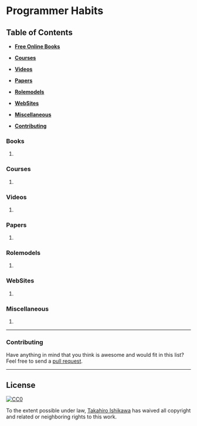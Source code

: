 # Programmer Habits 

## Table of Contents

* **[Free Online Books](#books)**  

* **[Courses](#courses)**  

* **[Videos](#videos)**  

* **[Papers](#papers)**  

* **[Rolemodels](#rolemodels)**  

* **[WebSites](#websites)**  

* **[Miscellaneous](#miscellaneous)**  

* **[Contributing](#contributing)**  


### Books

1.  
 
### Courses

1.  

### Videos

1.  

### Papers

1.  

### Rolemodels

1. 

### WebSites

1.  

### Miscellaneous

1.  

-----
### Contributing
Have anything in mind that you think is awesome and would fit in this list? Feel free to send a [pull request](https://github.com/HiroIshikawa/programmer-habits/pulls). 

-----
## License

[![CC0](http://i.creativecommons.org/p/zero/1.0/88x31.png)](http://creativecommons.org/publicdomain/zero/1.0/)

To the extent possible under law, [Takahiro Ishikawa](https://linkedin.com/in/takahiroishikawa) has waived all copyright and related or neighboring rights to this work.